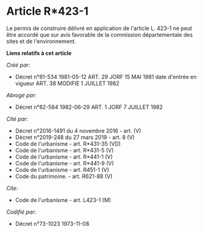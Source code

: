 # Article R*423-1

Le permis de construire délivré en application de l'article L. 423-1 ne peut être accordé que sur avis favorable de la
commission départementale des sites et de l'environnement.

**Liens relatifs à cet article**

_Créé par_:

  - Décret n°81-534 1981-05-12 ART. 29 JORF 15 MAI 1981 date d'entrée en vigueur ART. 38 MODIFIE 1 JUILLET 1982

_Abrogé par_:

  - Décret n°82-584 1982-06-29 ART. 1 JORF 7 JUILLET 1982

_Cité par_:

  - Décret n°2016-1491 du 4 novembre 2016 - art. (V)
  - Décret n°2019-248 du 27 mars 2019 - art. 8 (V)
  - Code de l'urbanisme - art. R*431-35 (VD)
  - Code de l'urbanisme - art. R*431-5 (V)
  - Code de l'urbanisme - art. R*441-1 (V)
  - Code de l'urbanisme - art. R*441-9 (V)
  - Code de l'urbanisme - art. R451-1 (V)
  - Code du patrimoine. - art. R621-88 (V)

_Cite_:

  - Code de l'urbanisme - art. L423-1 (M)

_Codifié par_:

  - Décret n°73-1023 1973-11-08
